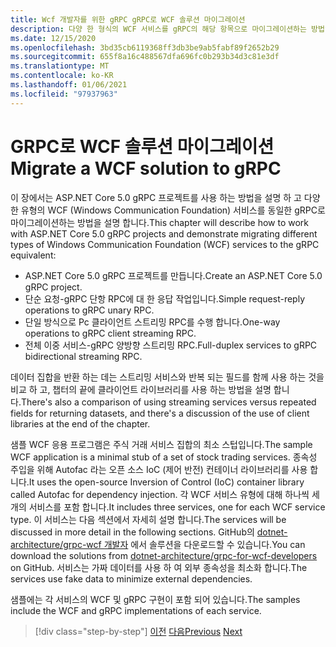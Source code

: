 ```yaml
---
title: Wcf 개발자를 위한 gRPC gRPC로 WCF 솔루션 마이그레이션
description: 다양 한 형식의 WCF 서비스를 gRPC의 해당 항목으로 마이그레이션하는 방법입니다.
ms.date: 12/15/2020
ms.openlocfilehash: 3bd35cb6119368ff3db3be9ab5fabf89f2652b29
ms.sourcegitcommit: 655f8a16c488567dfa696fc0b293b34d3c81e3df
ms.translationtype: MT
ms.contentlocale: ko-KR
ms.lasthandoff: 01/06/2021
ms.locfileid: "97937963"
---
```

# <a name="migrate-a-wcf-solution-to-grpc"></a><span data-ttu-id="5bb14-103">GRPC로 WCF 솔루션 마이그레이션</span><span class="sxs-lookup"><span data-stu-id="5bb14-103">Migrate a WCF solution to gRPC</span></span>

<span data-ttu-id="5bb14-104">이 장에서는 ASP.NET Core 5.0 gRPC 프로젝트를 사용 하는 방법을 설명 하 고 다양 한 유형의 WCF (Windows Communication Foundation) 서비스를 동일한 gRPC로 마이그레이션하는 방법을 설명 합니다.</span><span class="sxs-lookup"><span data-stu-id="5bb14-104">This chapter will describe how to work with ASP.NET Core 5.0 gRPC projects and demonstrate migrating different types of Windows Communication Foundation (WCF) services to the gRPC equivalent:</span></span>

- <span data-ttu-id="5bb14-105">ASP.NET Core 5.0 gRPC 프로젝트를 만듭니다.</span><span class="sxs-lookup"><span data-stu-id="5bb14-105">Create an ASP.NET Core 5.0 gRPC project.</span></span>
- <span data-ttu-id="5bb14-106">단순 요청-gRPC 단항 RPC에 대 한 응답 작업입니다.</span><span class="sxs-lookup"><span data-stu-id="5bb14-106">Simple request-reply operations to gRPC unary RPC.</span></span>
- <span data-ttu-id="5bb14-107">단일 방식으로 Pc 클라이언트 스트리밍 RPC를 수행 합니다.</span><span class="sxs-lookup"><span data-stu-id="5bb14-107">One-way operations to gRPC client streaming RPC.</span></span>
- <span data-ttu-id="5bb14-108">전체 이중 서비스-gRPC 양방향 스트리밍 RPC.</span><span class="sxs-lookup"><span data-stu-id="5bb14-108">Full-duplex services to gRPC bidirectional streaming RPC.</span></span>

<span data-ttu-id="5bb14-109">데이터 집합을 반환 하는 데는 스트리밍 서비스와 반복 되는 필드를 함께 사용 하는 것을 비교 하 고, 챕터의 끝에 클라이언트 라이브러리를 사용 하는 방법을 설명 합니다.</span><span class="sxs-lookup"><span data-stu-id="5bb14-109">There's also a comparison of using streaming services versus repeated fields for returning datasets, and there's a discussion of the use of client libraries at the end of the chapter.</span></span>

<span data-ttu-id="5bb14-110">샘플 WCF 응용 프로그램은 주식 거래 서비스 집합의 최소 스텁입니다.</span><span class="sxs-lookup"><span data-stu-id="5bb14-110">The sample WCF application is a minimal stub of a set of stock trading services.</span></span> <span data-ttu-id="5bb14-111">종속성 주입을 위해 Autofac 라는 오픈 소스 IoC (제어 반전) 컨테이너 라이브러리를 사용 합니다.</span><span class="sxs-lookup"><span data-stu-id="5bb14-111">It uses the open-source Inversion of Control (IoC) container library called Autofac for dependency injection.</span></span> <span data-ttu-id="5bb14-112">각 WCF 서비스 유형에 대해 하나씩 세 개의 서비스를 포함 합니다.</span><span class="sxs-lookup"><span data-stu-id="5bb14-112">It includes three services, one for each WCF service type.</span></span> <span data-ttu-id="5bb14-113">이 서비스는 다음 섹션에서 자세히 설명 합니다.</span><span class="sxs-lookup"><span data-stu-id="5bb14-113">The services will be discussed in more detail in the following sections.</span></span> <span data-ttu-id="5bb14-114">GitHub의 [dotnet-architecture/grpc-wcf 개발자](https://github.com/dotnet-architecture/grpc-for-wcf-developers) 에서 솔루션을 다운로드할 수 있습니다.</span><span class="sxs-lookup"><span data-stu-id="5bb14-114">You can download the solutions from [dotnet-architecture/grpc-for-wcf-developers](https://github.com/dotnet-architecture/grpc-for-wcf-developers) on GitHub.</span></span> <span data-ttu-id="5bb14-115">서비스는 가짜 데이터를 사용 하 여 외부 종속성을 최소화 합니다.</span><span class="sxs-lookup"><span data-stu-id="5bb14-115">The services use fake data to minimize external dependencies.</span></span>

<span data-ttu-id="5bb14-116">샘플에는 각 서비스의 WCF 및 gRPC 구현이 포함 되어 있습니다.</span><span class="sxs-lookup"><span data-stu-id="5bb14-116">The samples include the WCF and gRPC implementations of each service.</span></span>

>[!div class="step-by-step"]
><span data-ttu-id="5bb14-117">[이전](ws-protocols.md)
>[다음](create-project.md)</span><span class="sxs-lookup"><span data-stu-id="5bb14-117">[Previous](ws-protocols.md)
[Next](create-project.md)</span></span>
